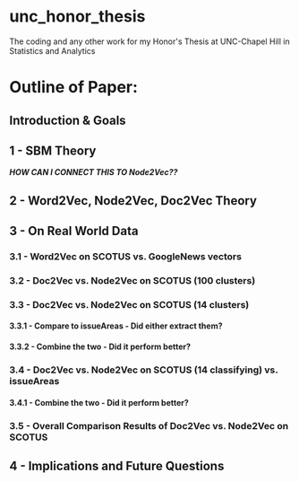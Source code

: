 # unc_honor_thesis
The coding and any other work for my Honor's Thesis at UNC-Chapel Hill in Statistics and Analytics


# Outline of Paper:

## Introduction & Goals

## 1 - SBM Theory
***HOW CAN I CONNECT THIS TO Node2Vec??***
## 2 - Word2Vec, Node2Vec, Doc2Vec Theory

## 3 - On Real World Data

### 3.1 - Word2Vec on SCOTUS vs. GoogleNews vectors

### 3.2 - Doc2Vec vs. Node2Vec on SCOTUS (100 clusters)

### 3.3 - Doc2Vec vs. Node2Vec on SCOTUS (14 clusters)

#### 3.3.1 - Compare to issueAreas - Did either extract them?

#### 3.3.2 - Combine the two - Did it perform better?

### 3.4 - Doc2Vec vs. Node2Vec on SCOTUS (14 classifying) vs. issueAreas

#### 3.4.1 - Combine the two - Did it perform better?

### 3.5 - Overall Comparison Results of Doc2Vec vs. Node2Vec on SCOTUS

## 4 - Implications and Future Questions